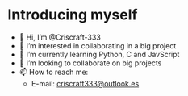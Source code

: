# Introducing myself

- 👋 Hi, I’m @Criscraft-333
- 👀 I’m interested in collaborating in a big project
- 🌱 I’m currently learning Python, C and JavScript
- 💞️ I’m looking to collaborate on big projects
- 📫 How to reach me:
    - E-mail: <criscraft333@outlook.es>

<!---
Criscraft-333/Criscraft-333 is a ✨ special ✨ repository because its `README.md` (this file) appears on your GitHub profile.
You can click the Preview link to take a look at your changes.
--->
